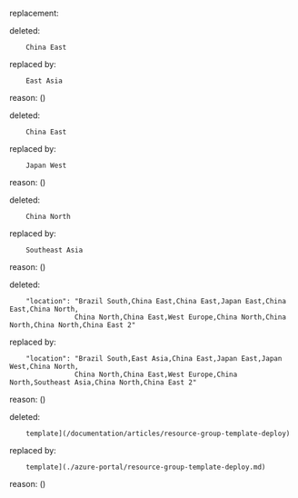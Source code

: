 replacement:

deleted:

		China East

replaced by:

		East Asia

reason: ()

deleted:

		China East

replaced by:

		Japan West

reason: ()

deleted:

		China North

replaced by:

		Southeast Asia

reason: ()

deleted:

		"location": "Brazil South,China East,China East,Japan East,China East,China North,
		            China North,China East,West Europe,China North,China North,China North,China East 2"

replaced by:

		"location": "Brazil South,East Asia,China East,Japan East,Japan West,China North,
		            China North,China East,West Europe,China North,Southeast Asia,China North,China East 2"

reason: ()

deleted:

		template](/documentation/articles/resource-group-template-deploy)

replaced by:

		template](./azure-portal/resource-group-template-deploy.md)

reason: ()

